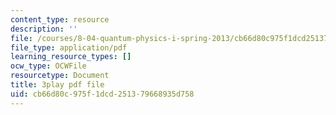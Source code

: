 ```yaml
---
content_type: resource
description: ''
file: /courses/8-04-quantum-physics-i-spring-2013/cb66d80c975f1dcd251379668935d758_gK_D6RkbMy8.pdf
file_type: application/pdf
learning_resource_types: []
ocw_type: OCWFile
resourcetype: Document
title: 3play pdf file
uid: cb66d80c-975f-1dcd-2513-79668935d758
---
```

